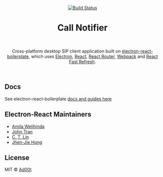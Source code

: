 <div align="center">
  <a href="https://travis-ci.com/Ad00t/CallNotifier">
    <img alt="Build Status" src="https://travis-ci.com/Ad00t/CallNotifier.svg?branch=prod">
  </a>

  <br>

  <h1>Call Notifier</h1>

  <br>

  <p>
    Cross-platform desktop SIP client application built on <a href="https://github.com/electron-react-boilerplate/electron-react-boilerplate">electron-react-boilerplate</a>, which uses <a href="https://electron.atom.io/">Electron</a>, <a href="https://facebook.github.io/react/">React</a>, <a href="https://github.com/reactjs/react-router">React Router</a>, <a href="https://webpack.js.org/">Webpack</a> and <a href="https://www.npmjs.com/package/react-refresh">React Fast Refresh</a>.
  </p>
</div>

<br>

## Docs

See electron-react-boilerplate [docs and guides here](https://electron-react-boilerplate.js.org/docs/installation)

## Electron-React Maintainers

- [Amila Welihinda](https://github.com/amilajack)
- [John Tran](https://github.com/jooohhn)
- [C. T. Lin](https://github.com/chentsulin)
- [Jhen-Jie Hong](https://github.com/jhen0409)

## License

MIT © [Ad00t](https://github.com/Ad00t)
